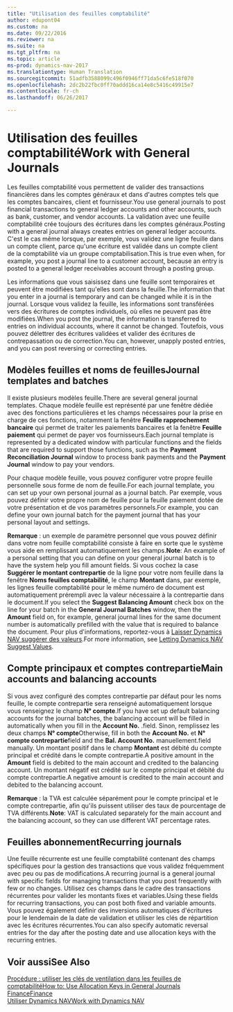 ```yaml
---
title: "Utilisation des feuilles comptabilité"
author: edupont04
ms.custom: na
ms.date: 09/22/2016
ms.reviewer: na
ms.suite: na
ms.tgt_pltfrm: na
ms.topic: article
ms-prod: dynamics-nav-2017
ms.translationtype: Human Translation
ms.sourcegitcommit: 51adfb3588099c496f0946ff71da5c6fe518f070
ms.openlocfilehash: 2dc2b22fbc0ff70addd16ca14e8c5416c49915e7
ms.contentlocale: fr-ch
ms.lasthandoff: 06/26/2017

---
```


# <a name="work-with-general-journals"></a><span data-ttu-id="eb0e5-102">Utilisation des feuilles comptabilité</span><span class="sxs-lookup"><span data-stu-id="eb0e5-102">Work with General Journals</span></span>
<span data-ttu-id="eb0e5-103">Les feuilles comptabilité vous permettent de valider des transactions financières dans les comptes généraux et dans d'autres comptes tels que les comptes bancaires, client et fournisseur.</span><span class="sxs-lookup"><span data-stu-id="eb0e5-103">You use general journals to post financial transactions to general ledger accounts and other accounts, such as bank, customer, and vendor accounts.</span></span> <span data-ttu-id="eb0e5-104">La validation avec une feuille comptabilité crée toujours des écritures dans les comptes généraux.</span><span class="sxs-lookup"><span data-stu-id="eb0e5-104">Posting with a general journal always creates entries on general ledger accounts.</span></span> <span data-ttu-id="eb0e5-105">C'est le cas même lorsque, par exemple, vous validez une ligne feuille dans un compte client, parce qu'une écriture est validée dans un compte client de la comptabilité via un groupe comptabilisation.</span><span class="sxs-lookup"><span data-stu-id="eb0e5-105">This is true even when, for example, you post a journal line to a customer account, because an entry is posted to a general ledger receivables account through a posting group.</span></span>

<span data-ttu-id="eb0e5-106">Les informations que vous saisissez dans une feuille sont temporaires et peuvent être modifiées tant qu'elles sont dans la feuille.</span><span class="sxs-lookup"><span data-stu-id="eb0e5-106">The information that you enter in a journal is temporary and can be changed while it is in the journal.</span></span> <span data-ttu-id="eb0e5-107">Lorsque vous validez la feuille, les informations sont transférées vers des écritures de comptes individuels, où elles ne peuvent pas être modifiées.</span><span class="sxs-lookup"><span data-stu-id="eb0e5-107">When you post the journal, the information is transferred to entries on individual accounts, where it cannot be changed.</span></span> <span data-ttu-id="eb0e5-108">Toutefois, vous pouvez délettrer des écritures validées et valider des écritures de contrepassation ou de correction.</span><span class="sxs-lookup"><span data-stu-id="eb0e5-108">You can, however, unapply posted entries, and you can post reversing or correcting entries.</span></span>

## <a name="journal-templates-and-batches"></a><span data-ttu-id="eb0e5-109">Modèles feuilles et noms de feuilles</span><span class="sxs-lookup"><span data-stu-id="eb0e5-109">Journal templates and batches</span></span>
<span data-ttu-id="eb0e5-110">Il existe plusieurs modèles feuille.</span><span class="sxs-lookup"><span data-stu-id="eb0e5-110">There are several general journal templates.</span></span> <span data-ttu-id="eb0e5-111">Chaque modèle feuille est représenté par une fenêtre dédiée avec des fonctions particulières et les champs nécessaires pour la prise en charge de ces fonctions, notamment la fenêtre **Feuille rapprochement bancaire** qui permet de traiter les paiements bancaires et la fenêtre **Feuille paiement** qui permet de payer vos fournisseurs.</span><span class="sxs-lookup"><span data-stu-id="eb0e5-111">Each journal template is represented by a dedicated window with particular functions and the fields that are required to support those functions, such as the **Payment Reconciliation Journal** window to process bank payments and the **Payment Journal** window to pay your vendors.</span></span>

<span data-ttu-id="eb0e5-112">Pour chaque modèle feuille, vous pouvez configurer votre propre feuille personnelle sous forme de nom de feuille.</span><span class="sxs-lookup"><span data-stu-id="eb0e5-112">For each journal template, you can set up your own personal journal as a journal batch.</span></span> <span data-ttu-id="eb0e5-113">Par exemple, vous pouvez définir votre propre nom de feuille pour la feuille paiement dotée de votre présentation et de vos paramètres personnels.</span><span class="sxs-lookup"><span data-stu-id="eb0e5-113">For example, you can define your own journal batch for the payment journal that has your personal layout and settings.</span></span>

<span data-ttu-id="eb0e5-114">**Remarque** : un exemple de paramètre personnel que vous pouvez définir dans votre nom feuille comptabilité consiste à faire en sorte que le système vous aide en remplissant automatiquement les champs.</span><span class="sxs-lookup"><span data-stu-id="eb0e5-114">**Note**: An example of a personal setting that you can define on your general journal batch is to have the system help you fill amount fields.</span></span> <span data-ttu-id="eb0e5-115">Si vous cochez la case **Suggérer le montant contrepartie** de la ligne pour votre nom feuille dans la fenêtre **Noms feuilles comptabilité**, le champ **Montant** dans, par exemple, les lignes feuille comptabilité pour le même numéro de document est automatiquement prérempli avec la valeur nécessaire à la contrepartie dans le document.</span><span class="sxs-lookup"><span data-stu-id="eb0e5-115">If you select the **Suggest Balancing Amount** check box on the line for your batch in the **General Journal Batches** window, then the **Amount** field on, for example, general journal lines for the same document number is automatically prefilled with the value that is required to balance the document.</span></span> <span data-ttu-id="eb0e5-116">Pour plus d'informations, reportez-vous à [Laisser Dynamics NAV suggérer des valeurs](ui-let-system-suggest-values.md).</span><span class="sxs-lookup"><span data-stu-id="eb0e5-116">For more information, see [Letting Dynamics NAV Suggest Values](ui-let-system-suggest-values.md).</span></span>

## <a name="main-accounts-and-balancing-accounts"></a><span data-ttu-id="eb0e5-117">Compte principaux et comptes contrepartie</span><span class="sxs-lookup"><span data-stu-id="eb0e5-117">Main accounts and balancing accounts</span></span>
<span data-ttu-id="eb0e5-118">Si vous avez configuré des comptes contrepartie par défaut pour les noms feuille, le compte contrepartie sera renseigné automatiquement lorsque vous renseignez le champ **N° compte**.</span><span class="sxs-lookup"><span data-stu-id="eb0e5-118">If you have set up default balancing accounts for the journal batches, the balancing account will be filled in automatically when you fill in the **Account No.**</span></span> <span data-ttu-id="eb0e5-119">.</span><span class="sxs-lookup"><span data-stu-id="eb0e5-119">field.</span></span> <span data-ttu-id="eb0e5-120">Sinon, remplissez les deux champs **N° compte**</span><span class="sxs-lookup"><span data-stu-id="eb0e5-120">Otherwise, fill in both the **Account No.**</span></span> <span data-ttu-id="eb0e5-121">et **N° compte contrepartie**</span><span class="sxs-lookup"><span data-stu-id="eb0e5-121">field and the **Bal. Account No.**</span></span> <span data-ttu-id="eb0e5-122">manuellement.</span><span class="sxs-lookup"><span data-stu-id="eb0e5-122">field manually.</span></span> <span data-ttu-id="eb0e5-123">Un montant positif dans le champ **Montant** est débité du compte principal et crédité dans le compte contrepartie.</span><span class="sxs-lookup"><span data-stu-id="eb0e5-123">A positive amount in the **Amount** field is debited to the main account and credited to the balancing account.</span></span> <span data-ttu-id="eb0e5-124">Un montant négatif est crédité sur le compte principal et débité du compte contrepartie.</span><span class="sxs-lookup"><span data-stu-id="eb0e5-124">A negative amount is credited to the main account and debited to the balancing account.</span></span>

<span data-ttu-id="eb0e5-125">**Remarque** : la TVA est calculée séparément pour le compte principal et le compte contrepartie, afin qu'ils puissent utiliser des taux de pourcentage de TVA différents.</span><span class="sxs-lookup"><span data-stu-id="eb0e5-125">**Note**: VAT is calculated separately for the main account and the balancing account, so they can use different VAT percentage rates.</span></span>

## <a name="recurring-journals"></a><span data-ttu-id="eb0e5-126">Feuilles abonnement</span><span class="sxs-lookup"><span data-stu-id="eb0e5-126">Recurring journals</span></span>
<span data-ttu-id="eb0e5-127">Une feuille récurrente est une feuille comptabilité contenant des champs spécifiques pour la gestion des transactions que vous validez fréquemment avec peu ou pas de modifications.</span><span class="sxs-lookup"><span data-stu-id="eb0e5-127">A recurring journal is a general journal with specific fields for managing transactions that you post frequently with few or no changes.</span></span> <span data-ttu-id="eb0e5-128">Utilisez ces champs dans le cadre des transactions récurrentes pour valider les montants fixes et variables.</span><span class="sxs-lookup"><span data-stu-id="eb0e5-128">Using these fields for recurring transactions, you can post both fixed and variable amounts.</span></span> <span data-ttu-id="eb0e5-129">Vous pouvez également définir des inversions automatiques d'écritures pour le lendemain de la date de validation et utiliser les clés de répartition avec les écritures récurrentes.</span><span class="sxs-lookup"><span data-stu-id="eb0e5-129">You can also specify automatic reversal entries for the day after the posting date and use allocation keys with the recurring entries.</span></span>

## <a name="see-also"></a><span data-ttu-id="eb0e5-130">Voir aussi</span><span class="sxs-lookup"><span data-stu-id="eb0e5-130">See Also</span></span>
[<span data-ttu-id="eb0e5-131">Procédure : utiliser les clés de ventilation dans les feuilles de comptabilité</span><span class="sxs-lookup"><span data-stu-id="eb0e5-131">How to: Use Allocation Keys in General Journals</span></span>](ui-how-use-allocation-keys-general-journals.md)  
[<span data-ttu-id="eb0e5-132">Finance</span><span class="sxs-lookup"><span data-stu-id="eb0e5-132">Finance</span></span>](finance-setup.md)  
[<span data-ttu-id="eb0e5-133">Utiliser Dynamics NAV</span><span class="sxs-lookup"><span data-stu-id="eb0e5-133">Work with Dynamics NAV</span></span>](ui-work-product.md)

